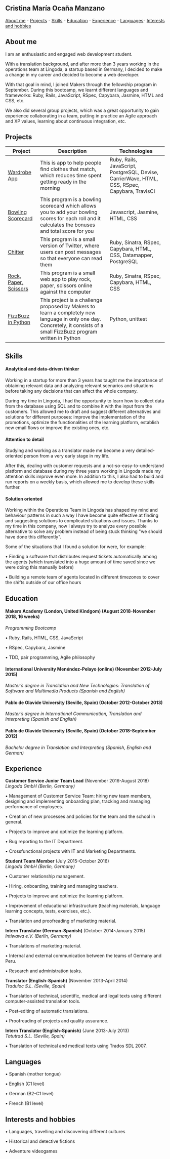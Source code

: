 ## Cristina María Ocaña Manzano

[About me](#about-me) - [Projects](#projects) - [Skills](#skills) - [Education](#education) - [Experience](#experience) - [Languages](#languages)- [Interests and hobbies](#interests-and-hobbies)

## About me

I am an enthusiastic and engaged web development student.

With a translation background, and after more than 3 years working in the operations team at Lingoda, a startup based in Germany, I decided to make a change in my career and decided to become a web developer. 

With that goal in mind, I joined Makers through the fellowship program in September. During this bootcamp, we learnt different languages and frameworks: Ruby, Rails, JavaScript, RSpec, Capybara, Jasmine, HTML and CSS, etc.

We also did several group projects, which was a great opportunity to gain experience collaborating in a team, putting in practice an Agile approach and XP values, learning about continuous integration, etc.

## Projects

| Project | Description | Technologies |
| --- | --- | --- |
| [Wardrobe App](https://github.com/cristinaocanamanzano/wardrobe-app) | This is app to help people find clothes that match, which reduces time spent getting ready in the morning | Ruby, Rails, JavaScript, PostgreSQL, Devise, CarrierWave, HTML, CSS, RSpec, Capybara, TravisCI |
| [Bowling Scorecard](https://github.com/cristinaocanamanzano/bowling-challenge) | This program is a bowling scorecard which allows you to add your bowling scores for each roll and it calculates the bonuses and total score for you | Javascript, Jasmine, HTML, CSS |
| [Chitter](https://github.com/cristinaocanamanzano/chitter-challenge) | This program is a small version of Twitter, where users can post messages so that everyone can read them | Ruby, Sinatra, RSpec, Capybara, HTML, CSS, Datamapper, PostgreSQL |
| [Rock, Paper, Scissors](https://github.com/cristinaocanamanzano/rps-challenge) | This program is a small web app to play rock, paper, scissors online against the computer | Ruby, Sinatra, RSpec, Capybara, HTML, CSS |
| [FizzBuzz in Python](https://github.com/cristinaocanamanzano/fizzbuzz-challenge-python) | This project is a challenge proposed by Makers to learn a completely new language in only one day. Concretely, it consists of a small FizzBuzz program written in Python | Python, unittest |

## Skills

#### Analytical and data-driven thinker 

Working in a startup for more than 3 years has taught me the importance of obtaining relevant data and analyzing relevant scenarios and situations before taking any decisions that can affect the whole company.

During my time in Lingoda, I had the opportunity to learn how to collect data from the database using SQL and to combine it with the input from the customers. This allowed me to draft and suggest different alternatives and solutions for different purposes: improve the implementation of the promotions, optimize the functionalities of the learning platform, establish new email flows or improve the existing ones, etc.

#### Attention to detail

Studying and working as a translator made me become a very detailed-oriented person from a very early stage in my life. 

After this, dealing with customer requests and a not-so-easy-to-understand platform and database during my three years working in Lingoda made my attention skills improve even more. In addition to this, I also had to build and run reports on a weekly basis, which allowed me to develop these skills further. 

#### Solution oriented

Working within the Operations Team in Lingoda has shaped my mind and behaviour patterns in such a way I have become quite effective at finding and suggesting solutions to complicated situations and issues. Thanks to my time in this company, now I always try to analyze every possible alternative to solve any problem instead of being stuck thinking "we should have done this differently".

Some of the situations that I found a solution for were, for example: 

  • Finding a software that distributes request tickets automatically among the agents (which translated into a huge amount of time saved since we were doing this manually before)

  • Building a remote team of agents located in different timezones to cover the shifts outside of our office hours

## Education

#### Makers Academy (London, United Kindgom) (August 2018-November 2018, 16 weeks)

*Programming Bootcamp*

  • Ruby, Rails, HTML, CSS, JavaScript
  
  • RSpec, Capybara, Jasmine
  
  • TDD, pair programming, Agile philosophy

#### International University Menéndez-Pelayo (online) (November 2012-July 2015)
*Master’s degree in Translation and New Technologies: Translation of Software and Multimedia Products (Spanish and English)*

#### Pablo de Olavide University (Seville, Spain) (October 2012-October 2013)
*Master’s degree in International Communication, Translation and Interpreting (Spanish and English)*

#### Pablo de Olavide University (Seville, Spain) (October 2018-September 2012)
*Bachelor degree in Translation and Interpreting (Spanish, English and German)*


## Experience

**Customer Service Junior Team Lead** (November 2016-August 2018)    
*Lingoda GmbH (Berlin, Germany)*

• Management of Customer Service Team: hiring new team members, designing and implementing onboarding plan, tracking and managing performance of employees.

• Creation of new processes and policies for the team and the school in general.

• Projects to improve and optimize the learning platform.

• Bug reporting to the IT Department.

• Crossfunctional projects with IT and Marketing Departments.

**Student Team Member** (July 2015-October 2016)   
*Lingoda GmbH (Berlin, Germany)*

• Customer relationship management.

• Hiring, onboarding, training and managing teachers.

• Projects to improve and optimize the learning platform.

• Improvement of educational infrastructure (teaching materials, language learning concepts, tests, exercises, etc.).

• Translation and proofreading of marketing material.

**Intern Translator (German-Spanish)** (October 2014-January 2015)  
*Intiwawa e.V. (Berlin, Germany)*

• Translations of marketing material. 

• Internal and external communication between the teams of Germany and Peru. 

• Research and administration tasks.

**Translator (English-Spanish)** (November 2013-April 2014)   
*Traduloc S.L. (Seville, Spain)* 

• Translation of technical, scientific, medical and legal texts using different computer-assisted translation tools. 

• Post-editing of automatic translations. 

• Proofreading of projects and quality assurance.

**Intern Translator (English-Spanish)** (June 2013-July 2013)   
*Tatutrad S.L. (Seville, Spain)* 

• Translation of technical and medical texts using Trados SDL 2007.

## Languages
• Spanish (mother tongue)

• English (C1 level)

• German (B2-C1 level)

• French (B1 level)

## Interests and hobbies
• Languages, travelling and discovering different cultures

• Historical and detective fictions

• Adventure videogames
